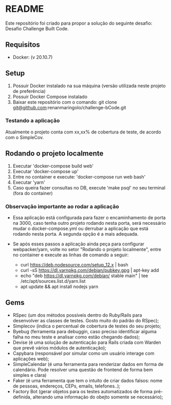 # README

Este repositório foi criado para propor a solução do seguinte desafio: Desafio Challenge Built Code.

## <a name="tech_info"></a>Requisitos
* Docker: (v 20.10.7)

## Setup
1) Possuir Docker instalado na sua máquina (versão utilizada neste projeto de preferência)
2) Possuir Docker Compose instalado
3) Baixar este repositório com o comando: git clone git@github.com:renanmaringolo/challenge-bCode.git

### Testando a aplicação
Atualmente o projeto conta com xx,xx% de cobertura de teste, de acordo com o SimpleCov.

## Rodando o projeto localmente
1) Executar 'docker-compose build web'
2) Executar 'docker-compose up'
4) Entre no container e execute: 'docker-compose run web bash'
5) Executar 'yarn'
6) Caso queira fazer consultas no DB, execute 'make psql' no seu terminal (fora do container)

### Observação importante ao rodar a aplicação
* Essa aplicação está configurada para fazer o encaminhamento de porta na 3000, caso tenha outro projeto rodando nesta porta, será necessário mudar o docker-compose.yml ou derrubar a aplicação que está rodando nesta porta. A segunda opção é a mais adequada.

* Se após esses passos a aplicação ainda peça para configurar webpacker/yarn, volte no setor "Rodando o projeto localmente", entre no container e execute as linhas de comando a seguir:
  - curl https://deb.nodesource.com/setup_12.x | bash
  - curl -sS https://dl.yarnpkg.com/debian/pubkey.gpg | apt-key add
  - echo "deb https://dl.yarnpkg.com/debian/ stable main" | tee /etc/apt/sources.list.d/yarn.list
  - apt update && apt install nodejs yarn

## Gems
* RSpec (um dos métodos possíveis dentro do Ruby/Rails para desenvolver as classes de testes. Gosto muito do padrão do RSpec);
* Simplecov (indica o percentual de cobertura de testes do seu projeto;
* Byebug (ferramenta para debuggin, caso preciso identificar alguma falha no meu teste e analisar como estão chegando dados);
* Devise (é uma solução de autenticação para Rails criada com Warden que prevê vários módulos de autenticação);
* Capybara (responsável por simular como um usuário interage com aplicações web);
* SimpleCalendar (é uma ferramenta para renderizar dados em forma de calendário. Pode resolver uma questão de frontend de forma bem simples e clara)
* Faker (é uma ferramenta que tem o intuito de criar dados falsos: nome de pessoas, endereços, CEPs, emails, telefones..);
* Factory Bot (gerar objetos para os testes automatizados de forma pré-definida, alterando uma informação do obejto somente se necessário);
